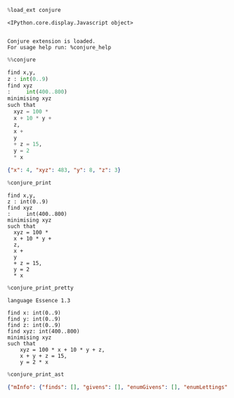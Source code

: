 ```python
%load_ext conjure
```


    <IPython.core.display.Javascript object>


    Conjure extension is loaded.
    For usage help run: %conjure_help



```python
%%conjure

find x,y,
z : int(0..9)
find xyz 
:     int(400..800)
minimising xyz
such that
  xyz = 100 * 
  x + 10 * y + 
  z,
  x + 
  y
  + z = 15,
  y = 2
  * x
```


```json
{"x": 4, "xyz": 483, "y": 8, "z": 3}
```



```python
%conjure_print
```

    
    find x,y,
    z : int(0..9)
    find xyz 
    :     int(400..800)
    minimising xyz
    such that
      xyz = 100 * 
      x + 10 * y + 
      z,
      x + 
      y
      + z = 15,
      y = 2
      * x
    



```python
%conjure_print_pretty
```

    language Essence 1.3
    
    find x: int(0..9)
    find y: int(0..9)
    find z: int(0..9)
    find xyz: int(400..800)
    minimising xyz
    such that
        xyz = 100 * x + 10 * y + z,
        x + y + z = 15,
        y = 2 * x
    
    



```python
%conjure_print_ast
```


```json
{"mInfo": {"finds": [], "givens": [], "enumGivens": [], "enumLettings": [], "lettings": [], "unnameds": [], "strategyQ": {"Auto": {"Interactive": []}}, "strategyA": {"Auto": {"Interactive": []}}, "trailCompact": [], "trailVerbose": [], "trailRewrites": [], "nameGenState": [], "nbExtraGivens": 0, "representations": [], "representationsTree": [], "originalDomains": [], "trailGeneralised": []}, "mLanguage": {"language": {"Name": "Essence"}, "version": [1, 3]}, "mStatements": [{"Declaration": {"FindOrGiven": ["Find", {"Name": "x"}, {"DomainInt": [{"TagInt": []}, [{"RangeBounded": [{"Constant": {"ConstantInt": [{"TagInt": []}, 0]}}, {"Constant": {"ConstantInt": [{"TagInt": []}, 9]}}]}]]}]}}, {"Declaration": {"FindOrGiven": ["Find", {"Name": "y"}, {"DomainInt": [{"TagInt": []}, [{"RangeBounded": [{"Constant": {"ConstantInt": [{"TagInt": []}, 0]}}, {"Constant": {"ConstantInt": [{"TagInt": []}, 9]}}]}]]}]}}, {"Declaration": {"FindOrGiven": ["Find", {"Name": "z"}, {"DomainInt": [{"TagInt": []}, [{"RangeBounded": [{"Constant": {"ConstantInt": [{"TagInt": []}, 0]}}, {"Constant": {"ConstantInt": [{"TagInt": []}, 9]}}]}]]}]}}, {"Declaration": {"FindOrGiven": ["Find", {"Name": "xyz"}, {"DomainInt": [{"TagInt": []}, [{"RangeBounded": [{"Constant": {"ConstantInt": [{"TagInt": []}, 400]}}, {"Constant": {"ConstantInt": [{"TagInt": []}, 800]}}]}]]}]}}, {"Objective": ["Minimising", {"Reference": [{"Name": "xyz"}, null]}]}, {"SuchThat": [{"Op": {"MkOpEq": [{"Reference": [{"Name": "xyz"}, null]}, {"Op": {"MkOpSum": {"AbstractLiteral": {"AbsLitMatrix": [{"DomainInt": [{"TagInt": []}, [{"RangeBounded": [{"Constant": {"ConstantInt": [{"TagInt": []}, 1]}}, {"Constant": {"ConstantInt": [{"TagInt": []}, 2]}}]}]]}, [{"Op": {"MkOpSum": {"AbstractLiteral": {"AbsLitMatrix": [{"DomainInt": [{"TagInt": []}, [{"RangeBounded": [{"Constant": {"ConstantInt": [{"TagInt": []}, 1]}}, {"Constant": {"ConstantInt": [{"TagInt": []}, 2]}}]}]]}, [{"Op": {"MkOpProduct": {"AbstractLiteral": {"AbsLitMatrix": [{"DomainInt": [{"TagInt": []}, [{"RangeBounded": [{"Constant": {"ConstantInt": [{"TagInt": []}, 1]}}, {"Constant": {"ConstantInt": [{"TagInt": []}, 2]}}]}]]}, [{"Constant": {"ConstantInt": [{"TagInt": []}, 100]}}, {"Reference": [{"Name": "x"}, null]}]]}}}}, {"Op": {"MkOpProduct": {"AbstractLiteral": {"AbsLitMatrix": [{"DomainInt": [{"TagInt": []}, [{"RangeBounded": [{"Constant": {"ConstantInt": [{"TagInt": []}, 1]}}, {"Constant": {"ConstantInt": [{"TagInt": []}, 2]}}]}]]}, [{"Constant": {"ConstantInt": [{"TagInt": []}, 10]}}, {"Reference": [{"Name": "y"}, null]}]]}}}}]]}}}}, {"Reference": [{"Name": "z"}, null]}]]}}}}]}}, {"Op": {"MkOpEq": [{"Op": {"MkOpSum": {"AbstractLiteral": {"AbsLitMatrix": [{"DomainInt": [{"TagInt": []}, [{"RangeBounded": [{"Constant": {"ConstantInt": [{"TagInt": []}, 1]}}, {"Constant": {"ConstantInt": [{"TagInt": []}, 2]}}]}]]}, [{"Op": {"MkOpSum": {"AbstractLiteral": {"AbsLitMatrix": [{"DomainInt": [{"TagInt": []}, [{"RangeBounded": [{"Constant": {"ConstantInt": [{"TagInt": []}, 1]}}, {"Constant": {"ConstantInt": [{"TagInt": []}, 2]}}]}]]}, [{"Reference": [{"Name": "x"}, null]}, {"Reference": [{"Name": "y"}, null]}]]}}}}, {"Reference": [{"Name": "z"}, null]}]]}}}}, {"Constant": {"ConstantInt": [{"TagInt": []}, 15]}}]}}, {"Op": {"MkOpEq": [{"Reference": [{"Name": "y"}, null]}, {"Op": {"MkOpProduct": {"AbstractLiteral": {"AbsLitMatrix": [{"DomainInt": [{"TagInt": []}, [{"RangeBounded": [{"Constant": {"ConstantInt": [{"TagInt": []}, 1]}}, {"Constant": {"ConstantInt": [{"TagInt": []}, 2]}}]}]]}, [{"Constant": {"ConstantInt": [{"TagInt": []}, 2]}}, {"Reference": [{"Name": "x"}, null]}]]}}}}]}}]}]}
```

